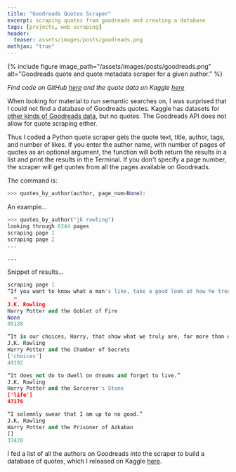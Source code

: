 ```yaml
---
title: "Goodreads Quotes Scraper" 
excerpt: scraping quotes from goodreads and creating a database
tags: [projects, web scraping]
header: 
  teaser: assets/images/posts/goodreads.png
mathjax: "true"
---
```


{% include figure image_path="/assets/images/posts/goodreads.png" alt="Goodreads quote and quote metadata scraper for a given author.</i>" %}

*Find code on GitHub [here](https://github.com/soniajoseph/goodreads-quotes) and the quote data on Kaggle [here](https://www.kaggle.com/faellielupe/goodreads-quotes)*

When looking for material to run semantic searches on, I was surprised that I could not find a database of Goodreads quotes. Kaggle has datasets for [other kinds of Goodreads data](https://www.kaggle.com/jealousleopard/goodreadsbooks), but no quotes. The Goodreads API does not allow for quote scraping either.

Thus I coded a Python quote scraper gets the quote text, title, author, tags, and number of likes. If you enter the author name, with number of pages of quotes as an optional argument, the function will both return the results in a list and print the results in the Terminal. If you don't specify a page number, the scraper will get quotes from all the pages available on Goodreads.

The command is:
```python
>>> quotes_by_author(author, page_num=None):
```

An example...
```python
>>> quotes_by_author("jk rowling")
looking through 6244 pages
scraping page 1
scraping page 2
...

...

```

Snippet of results...
```python
scraping page 1
“If you want to know what a man's like, take a good look at how he treats his inferiors, not his equals.”  
  ―
J.K. Rowling
Harry Potter and the Goblet of Fire
None
95138

“It is our choices, Harry, that show what we truly are, far more than our abilities.”
J.K. Rowling
Harry Potter and the Chamber of Secrets
['choices']
49192

“It does not do to dwell on dreams and forget to live.”
J.K. Rowling
Harry Potter and the Sorcerer's Stone
['life']
47176

“I solemnly swear that I am up to no good.”
J.K. Rowling
Harry Potter and the Prisoner of Azkaban
[]
37420
```

I fed a list of all the authors on Goodreads into the scraper to build a database of quotes, which I released on Kaggle [here](https://www.kaggle.com/faellielupe/goodreads-quotes).